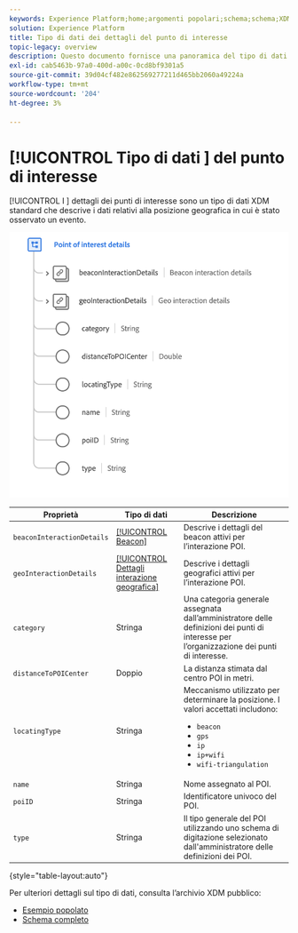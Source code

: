 ```yaml
---
keywords: Experience Platform;home;argomenti popolari;schema;schema;XDM;campi;schemi;schemi;schemi;poi;dettagli;punto di interesse;dettagli del punto di interesse;tipo di dati;tipo di dati;tipo di dati;
solution: Experience Platform
title: Tipo di dati dei dettagli del punto di interesse
topic-legacy: overview
description: Questo documento fornisce una panoramica del tipo di dati XDM dei dettagli del punto di interesse.
exl-id: cab5463b-97a0-400d-a00c-0cd8bf9301a5
source-git-commit: 39d04cf482e862569277211d465bb2060a49224a
workflow-type: tm+mt
source-wordcount: '204'
ht-degree: 3%

---
```


# [!UICONTROL Tipo di dati ] del punto di interesse

[!UICONTROL I ] dettagli dei punti di interesse sono un tipo di dati XDM standard che descrive i dati relativi alla posizione geografica in cui è stato osservato un evento.

<img src="../images/data-types/poi-details.png" width="550" /><br />

| Proprietà | Tipo di dati | Descrizione |
| --- | --- | --- |
| `beaconInteractionDetails` | [[!UICONTROL Beacon]](./beacon.md) | Descrive i dettagli del beacon attivi per l’interazione POI. |
| `geoInteractionDetails` | [[!UICONTROL Dettagli interazione geografica]](./geo-interaction-details.md) | Descrive i dettagli geografici attivi per l’interazione POI. |
| `category` | Stringa | Una categoria generale assegnata dall’amministratore delle definizioni dei punti di interesse per l’organizzazione dei punti di interesse. |
| `distanceToPOICenter` | Doppio | La distanza stimata dal centro POI in metri. |
| `locatingType` | Stringa | Meccanismo utilizzato per determinare la posizione. I valori accettati includono: <ul><li>`beacon`</li><li>`gps`</li><li>`ip`</li><li>`ip+wifi`</li><li>`wifi-triangulation`</li></ul> |
| `name` | Stringa | Nome assegnato al POI. |
| `poiID` | Stringa | Identificatore univoco del POI. |
| `type` | Stringa | Il tipo generale del POI utilizzando uno schema di digitazione selezionato dall&#39;amministratore delle definizioni dei POI. |

{style=&quot;table-layout:auto&quot;}

Per ulteriori dettagli sul tipo di dati, consulta l’archivio XDM pubblico:

* [Esempio popolato](https://github.com/adobe/xdm/blob/master/components/datatypes/poi-detail.example.1.json)
* [Schema completo](https://github.com/adobe/xdm/blob/master/components/datatypes/poi-detail.schema.json)
